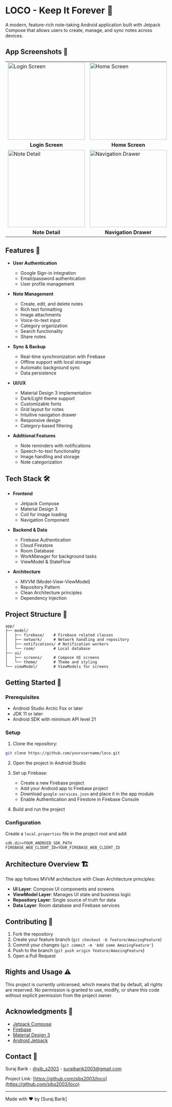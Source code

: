 # LOCO - Keep It Forever 📝

A modern, feature-rich note-taking Android application built with Jetpack Compose that allows users to create, manage, and sync notes across devices.

## App Screenshots 📱

<div align="center">
<table>
  <tr>
    <td><img src="screenshots/login_screen.png" alt="Login Screen" width="240"/></td>
    <td><img src="screenshots/home_screen.png" alt="Home Screen" width="240"/></td>
  </tr>
  <tr>
    <td align="center"><b>Login Screen</b></td>
    <td align="center"><b>Home Screen</b></td>
  </tr>
  <tr>
    <td><img src="screenshots/note_detai.png" alt="Note Detail" width="240"/></td>
    <td><img src="screenshots/navigation_drawer.png" alt="Navigation Drawer" width="240"/></td>
  </tr>
  <tr>
    <td align="center"><b>Note Detail</b></td>
    <td align="center"><b>Navigation Drawer</b></td>
  </tr>
</table>
</div>

## Features 🌟

- **User Authentication**
  - Google Sign-in integration
  - Email/password authentication
  - User profile management

- **Note Management**
  - Create, edit, and delete notes
  - Rich text formatting
  - Image attachments
  - Voice-to-text input
  - Category organization
  - Search functionality
  - Share notes

- **Sync & Backup**
  - Real-time synchronization with Firebase
  - Offline support with local storage
  - Automatic background sync
  - Data persistence

- **UI/UX**
  - Material Design 3 implementation
  - Dark/Light theme support
  - Customizable fonts
  - Grid layout for notes
  - Intuitive navigation drawer
  - Responsive design
  - Category-based filtering

- **Additional Features**
  - Note reminders with notifications
  - Speech-to-text functionality
  - Image handling and storage
  - Note categorization

## Tech Stack 🛠️

- **Frontend**
  - Jetpack Compose
  - Material Design 3
  - Coil for image loading
  - Navigation Component

- **Backend & Data**
  - Firebase Authentication
  - Cloud Firestore
  - Room Database
  - WorkManager for background tasks
  - ViewModel & StateFlow

- **Architecture**
  - MVVM (Model-View-ViewModel)
  - Repository Pattern
  - Clean Architecture principles
  - Dependency Injection

## Project Structure 📁

```
app/
├── model/
│   ├── firebase/    # Firebase related classes
│   ├── network/     # Network handling and repository
│   ├── notifications/ # Notification workers
│   └── room/        # Local database
├── ui/
│   ├── screens/     # Compose UI screens
│   └── theme/       # Theme and styling
└── viewModel/       # ViewModels for screens
```

## Getting Started 🚀

### Prerequisites

- Android Studio Arctic Fox or later
- JDK 11 or later
- Android SDK with minimum API level 21

### Setup

1. Clone the repository:
```bash
git clone https://github.com/yourusername/loco.git
```

2. Open the project in Android Studio

3. Set up Firebase:
   - Create a new Firebase project
   - Add your Android app to Firebase project
   - Download `google-services.json` and place it in the app module
   - Enable Authentication and Firestore in Firebase Console

4. Build and run the project

### Configuration

Create a `local.properties` file in the project root and add:
```properties
sdk.dir=YOUR_ANDROID_SDK_PATH
FIREBASE_WEB_CLIENT_ID=YOUR_FIREBASE_WEB_CLIENT_ID
```

## Architecture Overview 🏗️

The app follows MVVM architecture with Clean Architecture principles:

- **UI Layer**: Compose UI components and screens
- **ViewModel Layer**: Manages UI state and business logic
- **Repository Layer**: Single source of truth for data
- **Data Layer**: Room database and Firebase services

## Contributing 🤝

1. Fork the repository
2. Create your feature branch (`git checkout -b feature/AmazingFeature`)
3. Commit your changes (`git commit -m 'Add some AmazingFeature'`)
4. Push to the branch (`git push origin feature/AmazingFeature`)
5. Open a Pull Request

## Rights and Usage ⚠️

This project is currently unlicensed, which means that by default, all rights are reserved. No permission is granted to use, modify, or share this code without explicit permission from the project owner.

## Acknowledgments 👏

- [Jetpack Compose](https://developer.android.com/jetpack/compose)
- [Firebase](https://firebase.google.com/)
- [Material Design 3](https://m3.material.io/)
- [Android Jetpack](https://developer.android.com/jetpack)

## Contact 📧

Suraj Barik - [@sjb_s2003]([https://twitter.com/yourtwitter](https://x.com/sjb_s2003)) - surajbarik2003@gmail.com 

Project Link: [https://github.com/sjbs2003/loco](https://github.com/sjbs2003/loco)

---
Made with ❤️ by [Suraj Barik]
